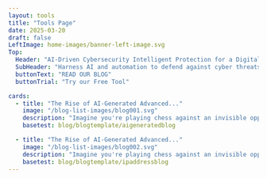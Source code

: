 ```yaml
---
layout: tools
title: "Tools Page"
date: 2025-03-20
draft: false
LeftImage: home-images/banner-left-image.svg
Top:
  Header: "AI-Driven Cybersecurity Intelligent Protection for a Digital World"
  SubHeader: "Harness AI and automation to defend against cyber threats, vulnerabilities, and emerging risks—faster and smarter."
  buttonText: "READ OUR BLOG"
  buttonTrial: "Try our Free Tool"

cards:
  - title: "The Rise of AI-Generated Advanced..."
    image: "/blog-list-images/blog001.svg"
    description: "Imagine you're playing chess against an invisible opponent, one that watches your every move, predicts your strategy, adapts in real time to counter you, and ultimately succeeds in breaking through your defences. No matter how many barriers you put in place, it always finds a way."
    basetest: blog/blogtemplate/aigeneratedblog

  - title: "The Rise of AI-Generated Advanced..."
    image: "/blog-list-images/blog002.svg"
    description: "Imagine you're playing chess against an invisible opponent, one that watches your every move, predicts your strategy, adapts in real time to counter you, and ultimately succeeds in breaking through your defences. No matter how many barriers you put in place, it always finds a way."
    basetest: blog/blogtemplate/ipaddressblog
---
```

